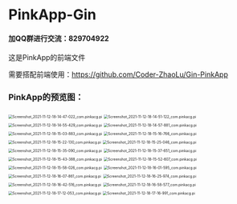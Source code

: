 # PinkApp-Gin


#### 加QQ群进行交流：829704922

这是PinkApp的前端文件

需要搭配前端使用：https://github.com/Coder-ZhaoLu/Gin-PinkApp



### PinkApp的预览图：

<img src="/md-image/Screenshot_2021-11-12-18-14-47-022_com.pinkacg.pi.jpg" alt="Screenshot_2021-11-12-18-14-47-022_com.pinkacg.pi" style="zoom:50%;" />

<img src="/md-image/Screenshot_2021-11-12-18-14-51-122_com.pinkacg.pi.jpg" alt="Screenshot_2021-11-12-18-14-51-122_com.pinkacg.pi" style="zoom:50%;" />

<img src="/md-image/Screenshot_2021-11-12-18-14-55-429_com.pinkacg.pi.jpg" alt="Screenshot_2021-11-12-18-14-55-429_com.pinkacg.pi" style="zoom:50%;" />

<img src="/md-image/Screenshot_2021-11-12-18-14-57-881_com.pinkacg.pi.jpg" alt="Screenshot_2021-11-12-18-14-57-881_com.pinkacg.pi" style="zoom:50%;" />

<img src="/md-image/Screenshot_2021-11-12-18-15-03-883_com.pinkacg.pi.jpg" alt="Screenshot_2021-11-12-18-15-03-883_com.pinkacg.pi" style="zoom:50%;" />

<img src="/md-image/Screenshot_2021-11-12-18-15-16-766_com.pinkacg.pi.jpg" alt="Screenshot_2021-11-12-18-15-16-766_com.pinkacg.pi" style="zoom:50%;" />

<img src="/md-image/Screenshot_2021-11-12-18-15-22-130_com.pinkacg.pi.jpg" alt="Screenshot_2021-11-12-18-15-22-130_com.pinkacg.pi" style="zoom:50%;" />

<img src="/md-image/Screenshot_2021-11-12-18-15-25-046_com.pinkacg.pi.jpg" alt="Screenshot_2021-11-12-18-15-25-046_com.pinkacg.pi" style="zoom:50%;" />

<img src="/md-image/Screenshot_2021-11-12-18-15-35-090_com.pinkacg.pi.jpg" alt="Screenshot_2021-11-12-18-15-35-090_com.pinkacg.pi" style="zoom:50%;" />

<img src="/md-image/Screenshot_2021-11-12-18-15-37-651_com.pinkacg.pi.jpg" alt="Screenshot_2021-11-12-18-15-37-651_com.pinkacg.pi" style="zoom:50%;" />

<img src="/md-image/Screenshot_2021-11-12-18-15-43-388_com.pinkacg.pi.jpg" alt="Screenshot_2021-11-12-18-15-43-388_com.pinkacg.pi" style="zoom:50%;" />

<img src="/md-image/Screenshot_2021-11-12-18-15-52-607_com.pinkacg.pi.jpg" alt="Screenshot_2021-11-12-18-15-52-607_com.pinkacg.pi" style="zoom:50%;" />

<img src="/md-image/Screenshot_2021-11-12-18-15-58-026_com.pinkacg.pi.jpg" alt="Screenshot_2021-11-12-18-15-58-026_com.pinkacg.pi" style="zoom:50%;" />

<img src="/md-image/Screenshot_2021-11-12-18-16-01-595_com.pinkacg.pi.jpg" alt="Screenshot_2021-11-12-18-16-01-595_com.pinkacg.pi" style="zoom:50%;" />

<img src="/md-image/Screenshot_2021-11-12-18-16-07-861_com.pinkacg.pi.jpg" alt="Screenshot_2021-11-12-18-16-07-861_com.pinkacg.pi" style="zoom:50%;" />

<img src="/md-image/Screenshot_2021-11-12-18-16-25-974_com.pinkacg.pi.jpg" alt="Screenshot_2021-11-12-18-16-25-974_com.pinkacg.pi" style="zoom:50%;" />

<img src="/md-image/Screenshot_2021-11-12-18-16-42-516_com.pinkacg.pi.jpg" alt="Screenshot_2021-11-12-18-16-42-516_com.pinkacg.pi" style="zoom:50%;" />

<img src="/md-image/Screenshot_2021-11-12-18-16-58-577_com.pinkacg.pi.jpg" alt="Screenshot_2021-11-12-18-16-58-577_com.pinkacg.pi" style="zoom:50%;" />

<img src="/md-image/Screenshot_2021-11-12-18-17-12-053_com.pinkacg.pi.jpg" alt="Screenshot_2021-11-12-18-17-12-053_com.pinkacg.pi" style="zoom:50%;" />

<img src="/md-image/Screenshot_2021-11-12-18-17-16-991_com.pinkacg.pi.jpg" alt="Screenshot_2021-11-12-18-17-16-991_com.pinkacg.pi" style="zoom:50%;" />
